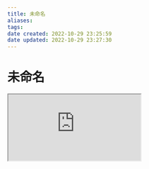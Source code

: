 ```yaml
---
title: 未命名
aliases: 
tags: 
date created: 2022-10-29 23:25:59
date updated: 2022-10-29 23:27:30
---
```


# 未命名

<iframe width="" src="http://www.runoob.com"></iframe>
